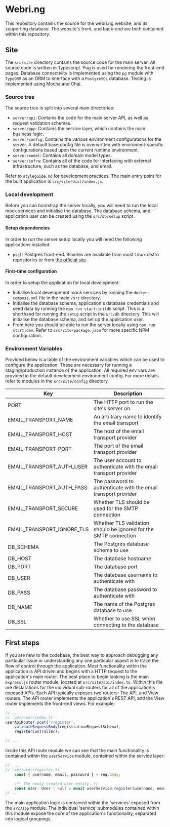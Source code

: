 # Webri.ng

This repository contains the source for the webri.ng website, and its supporting database. The website's front, and back-end are both contained within this repository.

## Site
The `src/site` directory contains the source code for the main server. All source code is written in Typescript. Pug is used for rendering the front-end pages. Database connectivity is implemented using the `pg` module with `TypeORM` as an ORM to interface with a `PostgreSQL` database. Testing is implemented using Mocha and Chai.


### Source tree
The source tree is split into several main directories:
* `server/api`: Contains the code for the main server API, as well as request validation schemas.
* `server/app`: Contains the service layer, which contains the main business logic.
* `server/config`: Contains the various environment configurations for the server. A default base config file is overwritten with enviroment-specific configurations based upon the current runtime environment.
* `server/model`: Contains all domain model types.
* `server/infra`: Contains all of the code for interfacing with external infrastructure, such as the database, and email.

Refer to `styleguide.md` for development practices.
The main entry point for the built application is `src/site/dist/index.js`.

### Local development
Before you can bootstrap the server locally, you will need to run the local mock services and initialise the database. The database schema, and application user can be created using the `src/db/setup` script.

#### Setup dependencies
In order to run the server setup locally you will need the following applications installed:
* `psql`: Postgres front-end. Binaries are available from most Linux distro repositories or from [the official site](https://www.postgresql.org/).

#### First-time configuration
In order to setup the application for local development:
* Initialise local development mock services by running the `docker-compose.yml` file in the main `/src` directory.
* Initialise the database schema, application's database credentials and seed data by running the `npm run start:initdb` script. This is a shorthand for running the `setup` script in the `src/db` directory. This will initialise the database schema, and set up the application user.
* From here you should be able to run the server locally using `npm run start:dev`. Refer to `src/site/package.json` for more specific NPM configuration.

### Environment Variables
Provided below is a table of the environment variables which can be used to configure the application.
These are necessary for running a staging/production instance of the application. All required env vars are provided in the default development environment config. 
For more details refer to modules in the `src/site/config` directory.

| Key |Description  |
|--|--|
|PORT| The HTTP port to run the site's server on |
|EMAIL_TRANSPORT_NAME| An arbitrary name to identify the email transport |
|EMAIL_TRANSPORT_HOST| The host of the email transport provider |
|EMAIL_TRANSPORT_PORT| The port of the email transport provider |
|EMAIL_TRANSPORT_AUTH_USER| The user account to authenticate with the email transport provider |
|EMAIL_TRANSPORT_AUTH_PASS| The password to authenticate with the email transport provider |
|EMAIL_TRANSPORT_SECURE| Whether TLS should be used for the SMTP connection |
|EMAIL_TRANSPORT_IGNORE_TLS| Whether TLS validation should be ignored for the SMTP connection |
|DB_SCHEMA| The Postgres database schema to use |
|DB_HOST| The database hostname |
|DB_PORT| The database port |
|DB_USER| The database username to authenticate with |
|DB_PASS| The database password to authenticate with |
|DB_NAME| The name of the Postgres database to use |
|DB_SSL| Whether to use SSL when connecting to the database |

## First steps
If you are new to the codebase, the best way to approach debugging any particular issue or understanding any one particular aspect is to trace the flow of control through the application.
Most functionality within the application is API driven and begins with a HTTP request to the application's main router. The best place to begin looking is the main `express.js` router module, located at `src/site/api/index.ts`. Within this file are declarations for the individual sub-routers for all of the application's exposed APIs. Each API typically exposes two routers: The API, and View routers. The API router implements the application's REST API, and the View router implements the front-end views.
For example:

```typescript
// ...
// `api/user/index.ts`.
userApiRouter.post('/register',
	validateRequestBody(registrationRequestSchema),
	registerController);

// ...
```

Inside this API route module we can see that the main functionality is contained within the `userService` module, contained within the service layer:

```typescript
// ...
// `api/user/register.ts`
	const { username, email, password } = req.body;

	/** The newly created user entity. */
	const user: User | null = await userService.register(username, email, password);
// ...
```

The main application logic is contained within the 'services' exposed from the `src/app` module. The individual 'service' submodules contained within this module expose the core of the application's functionality, separated into logical groupings.
